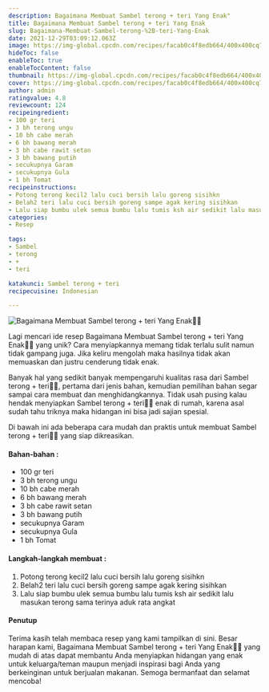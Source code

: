 ```yaml
---
description: Bagaimana Membuat Sambel terong + teri Yang Enak"
title: Bagaimana Membuat Sambel terong + teri Yang Enak
slug: Bagaimana-Membuat-Sambel-terong-%2B-teri-Yang-Enak
date: 2021-12-29T03:09:12.063Z
image: https://img-global.cpcdn.com/recipes/facab0c4f8edb664/400x400cq70/photo.jpg
hideToc: false
enableToc: true
enableTocContent: false
thumbnail: https://img-global.cpcdn.com/recipes/facab0c4f8edb664/400x400cq70/photo.jpg
cover: https://img-global.cpcdn.com/recipes/facab0c4f8edb664/400x400cq70/photo.jpg
author: admin
ratingvalue: 4.8
reviewcount: 124
recipeingredient:
- 100 gr teri
- 3 bh terong ungu
- 10 bh cabe merah
- 6 bh bawang merah
- 3 bh cabe rawit setan
- 3 bh bawang putih
- secukupnya Garam
- secukupnya Gula
- 1 bh Tomat
recipeinstructions:
- Potong terong kecil2 lalu cuci bersih lalu goreng sisihkn
- Belah2 teri lalu cuci bersih goreng sampe agak kering sisihkan
- Lalu siap bumbu ulek semua bumbu lalu tumis ksh air sedikit lalu masukan terong sama terinya aduk rata angkat
categories:
- Resep

tags:
- Sambel
- terong
- +
- teri

katakunci: Sambel terong + teri
recipecuisine: Indonesian

---
```


![Bagaimana Membuat Sambel terong + teri Yang Enak👩‍🍳](https://img-global.cpcdn.com/recipes/facab0c4f8edb664/400x400cq70/photo.jpg)

Lagi mencari ide resep Bagaimana Membuat Sambel terong + teri Yang Enak👩‍🍳 yang unik? Cara menyiapkannya memang tidak terlalu sulit namun tidak gampang juga. Jika keliru mengolah maka hasilnya tidak akan memuaskan dan justru cenderung tidak enak.

Banyak hal yang sedikit banyak mempengaruhi kualitas rasa dari Sambel terong + teri👩‍🍳, pertama dari jenis bahan, kemudian pemilihan bahan segar sampai cara membuat dan menghidangkannya. Tidak usah pusing kalau hendak menyiapkan Sambel terong + teri👩‍🍳 enak di rumah, karena asal sudah tahu triknya maka hidangan ini bisa jadi sajian spesial.

Di bawah ini ada beberapa cara mudah dan praktis untuk membuat Sambel terong + teri👩‍🍳 yang siap dikreasikan.

<!--inarticleads1-->

#### Bahan-bahan :

- 100 gr teri
- 3 bh terong ungu
- 10 bh cabe merah
- 6 bh bawang merah
- 3 bh cabe rawit setan
- 3 bh bawang putih
- secukupnya Garam
- secukupnya Gula
- 1 bh Tomat

<!--inarticleads2-->

#### Langkah-langkah membuat :

1. Potong terong kecil2 lalu cuci bersih lalu goreng sisihkn
1. Belah2 teri lalu cuci bersih goreng sampe agak kering sisihkan
1. Lalu siap bumbu ulek semua bumbu lalu tumis ksh air sedikit lalu masukan terong sama terinya aduk rata angkat

#### Penutup

Terima kasih telah membaca resep yang kami tampilkan di sini. Besar harapan kami, Bagaimana Membuat Sambel terong + teri Yang Enak👩‍🍳 yang mudah di atas dapat membantu Anda menyiapkan hidangan yang enak untuk keluarga/teman maupun menjadi inspirasi bagi Anda yang berkeinginan untuk berjualan makanan. Semoga bermanfaat dan selamat mencoba!